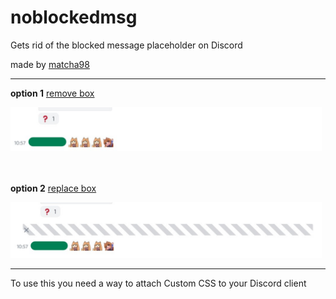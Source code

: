 # noblockedmsg
Gets rid of the blocked message placeholder on Discord

made by [matcha98](https://www.github.com/matcha98qx)

----

**option 1** [remove box](REMOVE.css)

<img src="REMOVE.png" width="498" />

　

**option 2** [replace box](ALT_REPLACE.css)

<img src="REPLACE.png" width="498" />

----
To use this you need a way to attach Custom CSS to your Discord client

